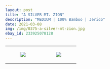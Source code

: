 ```yaml
---
layout: post
title: "A SILVER MT. ZION"
description: "MEDIUM | 100% Bamboo | Jerico"
date: 2021-03-08
img: /img/0375-a-silver-mt-zion.jpg
ebay_id: 233925078128
---
```




<table style="width:100%;"><tr><td style="vertical-align:top;">
      <figure class="tmblr-full" data-orig-height="2048" data-orig-width="1365" data-orig-src="https://concertshirts.netlify.app/shirts/0375/0375-01.jpg"><img src="https://64.media.tumblr.com/62017692c88e01f341d9e322af21b361/a53ef2f71d8aebd8-c3/s540x810/ed799c4f256f011483a66c819179656ee6c2a195.jpg" data-orig-height="2048" data-orig-width="1365" data-orig-src="https://concertshirts.netlify.app/shirts/0375/0375-01.jpg"/></figure></td>
    <td style="vertical-align:top;">
      <figure class="tmblr-full" data-orig-height="2048" data-orig-width="1365" data-orig-src="https://concertshirts.netlify.app/shirts/0375/0375-02.jpg"><img src="https://64.media.tumblr.com/420feb61ebd2205294eb24ce3404dc75/a53ef2f71d8aebd8-e7/s540x810/844370d472ada0bd7d0b5826bb4a99bb7b21618d.jpg" data-orig-height="2048" data-orig-width="1365" data-orig-src="https://concertshirts.netlify.app/shirts/0375/0375-02.jpg"/></figure></td>
  </tr></table>
